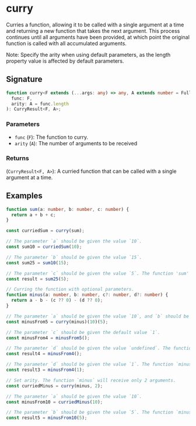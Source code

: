 # curry

Curries a function, allowing it to be called with a single argument at a time and returning a new function that takes the next argument.
This process continues until all arguments have been provided, at which point the original function is called with all accumulated arguments.

Note: Specify the arity when using default parameters, as the length property value is affected by default parameters.

## Signature

```typescript
function curry<F extends (...args: any) => any, A extends number = FullParameters<F>['length']>(
  func: F,
  arity: A = func.length
): CurryResult<F, A>;
```

### Parameters

- `func` (`F`): The function to curry.
- `arity` (`A`): The number of arguments to be received

### Returns

(`CurryResult<F, A>`): A curried function that can be called with a single argument at a time.

## Examples

```typescript
function sum(a: number, b: number, c: number) {
  return a + b + c;
}

const curriedSum = curry(sum);

// The parameter `a` should be given the value `10`.
const sum10 = curriedSum(10);

// The parameter `b` should be given the value `15`.
const sum25 = sum10(15);

// The parameter `c` should be given the value `5`. The function 'sum' has received all its arguments and will now return a value.
const result = sum25(5);

// Curring the function with optional parameters.
function minus(a: number, b: number, c?: number, d?: number) {
  return a - b - (c ?? 0) - (d ?? 0);
}

// The parameter `a` should be given the value `10`, and `b` should be given the value `5`.
const minusFrom5 = curry(minus)(10)(5);

// The parameter `c` should be given the default value `1`.
const minusFrom4 = minusFrom5();

// The parameter `d` should be given the value `undefined`. The function `minus` has received all its argument and will now return a value.
const result4 = minusFrom4();

// The parameter `d` should be given the value `1`. The function `minus` has received all its argument and will now return a value.
const result3 = minusFrom4(1);

// Set arity. The function `minus` will receive only 2 arguments.
const curriedMinus = curry(minus, 2);

// The parameter `a` should be given the value `10`.
const minusFrom10 = curriedMinus(10);

// The parameter `b` should be given the value `5`. The function `minus` has received the number of arguments specified by `arity`. So, it will now return a value.
const result5 = minusFrom10(5);
```
